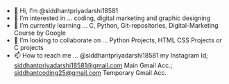 - 👋 Hi, I’m @siddhantpriyadarshi18581
- 👀 I’m interested in ... coding, digital marketing and graphic designing
- 🌱 I’m currently learning ... C, Python, Git-repositories, Digital-Marketing Course by Google
- 💞️ I’m looking to collaborate on ... Python Projects, HTML CSS Projects or C projects
- 📫 How to reach me ... @siddhantpriyadarshi18581 my Instagram Id; siddhantpriyadarshi18581@gmail.com Main Gmail Acc.; siddhantcoding25@gmail.com Temporary Gmail Acc.

<!---
siddhantpriyadarshi18581/siddhantpriyadarshi18581 is a ✨ special ✨ repository because its `README.md` (this file) appears on your GitHub profile.
You can click the Preview link to take a look at your changes.
--->
